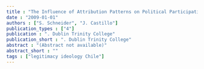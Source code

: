 ```yaml
---
title : "The Influence of Attribution Patterns on Political Participation in Comparative Perspective"
date : "2009-01-01"
authors : ["S. Schneider", "J. Castillo"]
publication_types : ["4"]
publication : ". Dublin Trinity College"
publication_short : ". Dublin Trinity College"
abstract : "(Abstract not available)"
abstract_short : ""
tags : ["legitimacy ideology Chile"]
---
```

